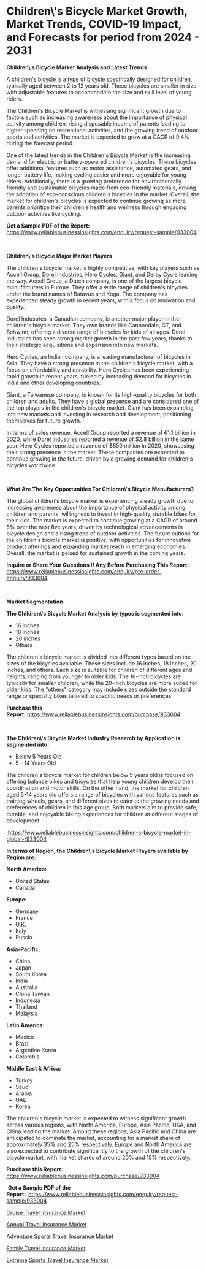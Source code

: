 <p><h1>Children\'s Bicycle Market Growth, Market Trends, COVID-19 Impact, and Forecasts for period from 2024 - 2031</h1></p><p><strong>Children\'s Bicycle Market Analysis and Latest Trends</strong></p>
<p><p>A children's bicycle is a type of bicycle specifically designed for children, typically aged between 2 to 12 years old. These bicycles are smaller in size with adjustable features to accommodate the size and skill level of young riders.</p><p>The Children's Bicycle Market is witnessing significant growth due to factors such as increasing awareness about the importance of physical activity among children, rising disposable income of parents leading to higher spending on recreational activities, and the growing trend of outdoor sports and activities. The market is expected to grow at a CAGR of 9.4% during the forecast period.</p><p>One of the latest trends in the Children's Bicycle Market is the increasing demand for electric or battery-powered children's bicycles. These bicycles offer additional features such as motor assistance, automated gears, and longer battery life, making cycling easier and more enjoyable for young riders. Additionally, there is a growing preference for environmentally friendly and sustainable bicycles made from eco-friendly materials, driving the adoption of eco-conscious children's bicycles in the market. Overall, the market for children's bicycles is expected to continue growing as more parents prioritize their children's health and wellness through engaging outdoor activities like cycling.</p></p>
<p><strong>Get a Sample PDF of the Report:&nbsp;</strong> <a href="https://www.reliablebusinessinsights.com/enquiry/request-sample/933004">https://www.reliablebusinessinsights.com/enquiry/request-sample/933004</a></p>
<p>&nbsp;</p>
<p><strong>Children\'s Bicycle Major Market Players</strong></p>
<p><p>The children's bicycle market is highly competitive, with key players such as Accell Group, Dorel Industries, Hero Cycles, Giant, and Derby Cycle leading the way. Accell Group, a Dutch company, is one of the largest bicycle manufacturers in Europe. They offer a wide range of children's bicycles under the brand names of Batavus and Koga. The company has experienced steady growth in recent years, with a focus on innovation and quality.</p><p>Dorel Industries, a Canadian company, is another major player in the children's bicycle market. They own brands like Cannondale, GT, and Schwinn, offering a diverse range of bicycles for kids of all ages. Dorel Industries has seen strong market growth in the past few years, thanks to their strategic acquisitions and expansion into new markets.</p><p>Hero Cycles, an Indian company, is a leading manufacturer of bicycles in Asia. They have a strong presence in the children's bicycle market, with a focus on affordability and durability. Hero Cycles has been experiencing rapid growth in recent years, fueled by increasing demand for bicycles in India and other developing countries.</p><p>Giant, a Taiwanese company, is known for its high-quality bicycles for both children and adults. They have a global presence and are considered one of the top players in the children's bicycle market. Giant has been expanding into new markets and investing in research and development, positioning themselves for future growth.</p><p>In terms of sales revenue, Accell Group reported a revenue of €1.1 billion in 2020, while Dorel Industries reported a revenue of $2.8 billion in the same year. Hero Cycles reported a revenue of $850 million in 2020, showcasing their strong presence in the market. These companies are expected to continue growing in the future, driven by a growing demand for children's bicycles worldwide.</p></p>
<p>&nbsp;</p>
<p><strong>What Are The Key Opportunities For Children\'s Bicycle Manufacturers?</strong></p>
<p><p>The global children's bicycle market is experiencing steady growth due to increasing awareness about the importance of physical activity among children and parents' willingness to invest in high-quality, durable bikes for their kids. The market is expected to continue growing at a CAGR of around 5% over the next five years, driven by technological advancements in bicycle design and a rising trend of outdoor activities. The future outlook for the children's bicycle market is positive, with opportunities for innovative product offerings and expanding market reach in emerging economies. Overall, the market is poised for sustained growth in the coming years.</p></p>
<p><strong>Inquire or Share Your Questions If Any Before Purchasing This Report:</strong> <a href="https://www.reliablebusinessinsights.com/enquiry/pre-order-enquiry/933004">https://www.reliablebusinessinsights.com/enquiry/pre-order-enquiry/933004</a></p>
<p>&nbsp;</p>
<p><strong>Market Segmentation</strong></p>
<p><strong>The Children\'s Bicycle Market Analysis by types is segmented into:</strong></p>
<p><ul><li>16 inches</li><li>18 inches</li><li>20 inches</li><li>Others</li></ul></p>
<p><p>The children's bicycle market is divided into different types based on the sizes of the bicycles available. These sizes include 16 inches, 18 inches, 20 inches, and others. Each size is suitable for children of different ages and heights, ranging from younger to older kids. The 16-inch bicycles are typically for smaller children, while the 20-inch bicycles are more suited for older kids. The "others" category may include sizes outside the standard range or specialty bikes tailored to specific needs or preferences.</p></p>
<p><strong>Purchase this Report:&nbsp;</strong><a href="https://www.reliablebusinessinsights.com/purchase/933004">https://www.reliablebusinessinsights.com/purchase/933004</a></p>
<p>&nbsp;</p>
<p><strong>The Children\'s Bicycle Market Industry Research by Application is segmented into:</strong></p>
<p><ul><li>Below 5 Years Old</li><li>5 - 14 Years Old</li></ul></p>
<p><p>The children's bicycle market for children below 5 years old is focused on offering balance bikes and tricycles that help young children develop their coordination and motor skills. On the other hand, the market for children aged 5-14 years old offers a range of bicycles with various features such as training wheels, gears, and different sizes to cater to the growing needs and preferences of children in this age group. Both markets aim to provide safe, durable, and enjoyable biking experiences for children at different stages of development.</p></p>
<p><a href="https://www.reliablebusinessinsights.com/children-s-bicycle-market-in-global-r933004">&nbsp;https://www.reliablebusinessinsights.com/children-s-bicycle-market-in-global-r933004</a></p>
<p><strong>In terms of Region, the Children\'s Bicycle Market Players available by Region are:</strong></p>
<p>
    <p> <strong> North America: </strong>
        <ul>
            <li>United States</li>
            <li>Canada</li>
        </ul>
        </p> 
    <p> <strong> Europe: </strong>
        <ul>
            <li>Germany</li>
            <li>France</li>
            <li>U.K.</li>
            <li>Italy</li>
            <li>Russia</li>
        </ul>
        </p> 
    <p> <strong> Asia-Pacific: </strong>
        <ul>
            <li>China</li>
            <li>Japan</li>
            <li>South Korea</li>
            <li>India</li>
            <li>Australia</li>
            <li>China Taiwan</li>
            <li>Indonesia</li>
            <li>Thailand</li>
            <li>Malaysia</li>
        </ul>
        </p> 
    <p> <strong> Latin America: </strong>
        <ul>
            <li>Mexico</li>
            <li>Brazil</li>
            <li>Argentina Korea</li>
            <li>Colombia</li>
        </ul>
        </p> 
    <p> <strong> Middle East & Africa: </strong>
        <ul>
            <li>Turkey</li>
            <li>Saudi</li>
            <li>Arabia</li>
            <li>UAE</li>
            <li>Korea</li>
        </ul>
    </p>
    </p>
<p><p>The children's bicycle market is expected to witness significant growth across various regions, with North America, Europe, Asia Pacific, USA, and China leading the market. Among these regions, Asia Pacific and China are anticipated to dominate the market, accounting for a market share of approximately 35% and 25% respectively. Europe and North America are also expected to contribute significantly to the growth of the children's bicycle market, with market shares of around 20% and 15% respectively.</p></p>
<p><strong>Purchase this Report: </strong><a href="https://www.reliablebusinessinsights.com/purchase/933004">https://www.reliablebusinessinsights.com/purchase/933004</a></p>
<p>&nbsp;<strong>Get a Sample PDF of the Report:&nbsp;&nbsp;</strong><a href="https://www.reliablebusinessinsights.com/enquiry/request-sample/933004">https://www.reliablebusinessinsights.com/enquiry/request-sample/933004</a></p>
<p><strong></strong></p>
<p><p><a href="https://medium.com/@zayunoz657456/cruise-travel-insurance-market-size-share-trends-analysis-report-by-end-use-insurance-92004bd09253">Cruise Travel Insurance Market</a></p><p><a href="https://medium.com/@zayunoz657456/annual-travel-insurance-market-share-market-analysis-growth-trends-forecasts-for-period-from-83ef5d0cf877">Annual Travel Insurance Market</a></p><p><a href="https://medium.com/@zayunoz657456/global-adventure-sports-travel-insurance-market-exploring-market-share-market-trends-and-future-b6002332fb48">Adventure Sports Travel Insurance Market</a></p><p><a href="https://medium.com/@aureliarice/family-travel-insurance-industry-sector-new-technologies-and-market-impact-forecasted-for-period-f4413974db76">Family Travel Insurance Market</a></p><p><a href="https://medium.com/@zayunoz657456/evaluating-global-extreme-sports-travel-insurance-market-trends-and-growth-opportunities-by-region-187b5abbe60b">Extreme Sports Travel Insurance Market</a></p></p>